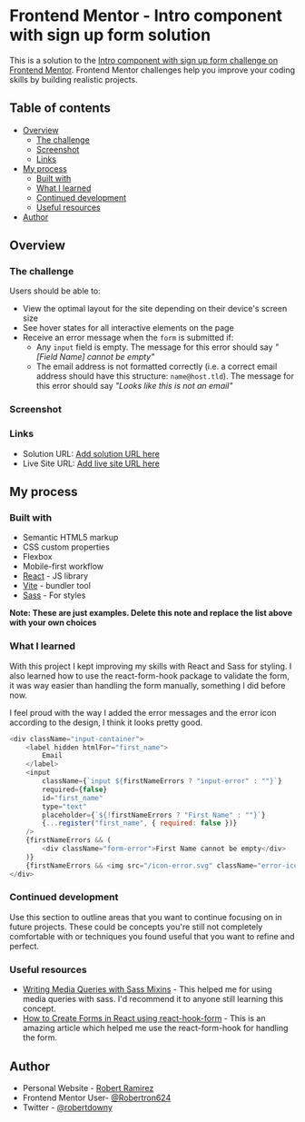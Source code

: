 # Frontend Mentor - Intro component with sign up form solution

This is a solution to the [Intro component with sign up form challenge on Frontend Mentor](https://www.frontendmentor.io/challenges/intro-component-with-signup-form-5cf91bd49edda32581d28fd1). Frontend Mentor challenges help you improve your coding skills by building realistic projects.

## Table of contents

-   [Overview](#overview)
    -   [The challenge](#the-challenge)
    -   [Screenshot](#screenshot)
    -   [Links](#links)
-   [My process](#my-process)
    -   [Built with](#built-with)
    -   [What I learned](#what-i-learned)
    -   [Continued development](#continued-development)
    -   [Useful resources](#useful-resources)
-   [Author](#author)

## Overview

### The challenge

Users should be able to:

-   View the optimal layout for the site depending on their device's screen size
-   See hover states for all interactive elements on the page
-   Receive an error message when the `form` is submitted if:
    -   Any `input` field is empty. The message for this error should say _"[Field Name] cannot be empty"_
    -   The email address is not formatted correctly (i.e. a correct email address should have this structure: `name@host.tld`). The message for this error should say _"Looks like this is not an email"_

### Screenshot

### Links

-   Solution URL: [Add solution URL here](https://github.com/Robertron624/intro-component-frontendmentor)
-   Live Site URL: [Add live site URL here](https://your-live-site-url.com)

## My process

### Built with

-   Semantic HTML5 markup
-   CSS custom properties
-   Flexbox
-   Mobile-first workflow
-   [React](https://reactjs.org/) - JS library
-   [Vite](https://vitejs.dev/guide/) - bundler tool
-   [Sass](https://sass-lang.com/) - For styles

**Note: These are just examples. Delete this note and replace the list above with your own choices**

### What I learned

With this project I kept improving my skills with React and Sass for styling. I also learned how to use the react-form-hook package to validate the form, it was way easier than handling the form manually, something I did before now.

I feel proud with the way I added the error messages and the error icon according to the design, I think it looks pretty good.
```js
<div className="input-container">
    <label hidden htmlFor="first_name">
        Email
    </label>
    <input
        className={`input ${firstNameErrors ? "input-error" : ""}`}
        required={false}
        id="first_name"
        type="text"
        placeholder={`${!firstNameErrors ? "First Name" : ""}`}
        {...register("first_name", { required: false })}
    />
    {firstNameErrors && (
        <div className="form-error">First Name cannot be empty</div>
    )}
    {firstNameErrors && <img src="/icon-error.svg" className="error-icon" />}
</div>
```
### Continued development

Use this section to outline areas that you want to continue focusing on in future projects. These could be concepts you're still not completely comfortable with or techniques you found useful that you want to refine and perfect.

### Useful resources

-   [Writing Media Queries with Sass Mixins](https://itnext.io/writing-media-queries-with-sass-mixins-3ea591ea3ea4) - This helped me for using media queries with sass. I'd recommend it to anyone still learning this concept.
-   [How to Create Forms in React using react-hook-form](https://www.freecodecamp.org/news/how-to-create-forms-in-react-using-react-hook-form/) - This is an amazing article which helped me use the react-form-hook for handling the form.

## Author

-   Personal Website - [Robert Ramirez](https://robert-ramirez.netlify.app)
-   Frontend Mentor User- [@Robertron624](https://www.frontendmentor.io/profile/Robertron624)
-   Twitter - [@robertdowny](https://www.twitter.com/robertdowny)
